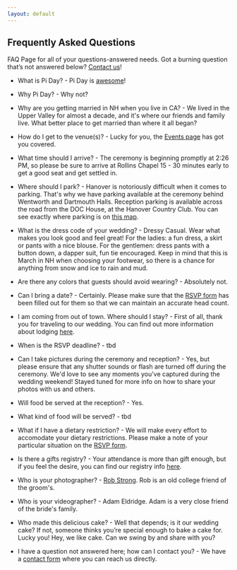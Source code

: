 ```yaml
---
layout: default
---
```


## Frequently Asked Questions ##

FAQ Page for all of your questions-answered needs. Got a burning question that’s not answered below? [Contact us](/about/contact.html)!


- What is Pi Day? - Pi Day is [awesome](http://en.wikipedia.org/wiki/Pi_Day)!

- Why Pi Day? - Why not?

- Why are you getting married in NH when you live in CA? - We lived in the Upper Valley for almost a decade, and it's where our friends and family live. What better place to get married than where it all began?

- How do I get to the venue(s)? - Lucky for you, the [Events page](/events/directions.html) has got you covered.

- What time should I arrive? - The ceremony is beginning promptly at 2:26 PM, so please be sure to arrive at Rollins Chapel 15 - 30 minutes early to get a good seat and get settled in.

- Where should I park? - Hanover is notoriously difficult when it comes to parking. That's why we have parking available at the ceremony behind Wentworth and Dartmouth Halls. Reception parking is available across the road from the DOC House, at the Hanover Country Club. You can see exactly where parking is on [this map](/events/directions.html).

- What is the dress code of your wedding? - Dressy Casual. Wear what makes you look good and feel great! For the ladies: a fun dress, a skirt or pants with a nice blouse. For the gentlemen: dress pants with a button down, a dapper suit, fun tie encouraged. Keep in mind that this is March in NH when choosing your footwear, so there is a chance for anything from snow and ice to rain and mud.

- Are there any colors that guests should avoid wearing? - Absolutely not.

- Can I bring a date? - Certainly. Please make sure that the [RSVP form](/rsvp) has been filled out for them so that we can maintain an accurate head count.

- I am coming from out of town. Where should I stay? - First of all, thank you for traveling to our wedding. You can find out more information about lodging [here](/travel/lodging.html).

- When is the RSVP deadline? - tbd

- Can I take pictures during the ceremony and reception? - Yes, but please ensure that any shutter sounds or flash are turned off during the ceremony. We'd love to see any moments you've captured during the wedding weekend! Stayed tuned for more info on how to share your photos with us and others.

- Will food be served at the reception? - Yes.

- What kind of food will be served? - tbd

- What if I have a dietary restriction? - We will make every effort to accomodate your dietary restrictions. Please make a note of your particular situation on the [RSVP form](/rsvp).

- Is there a gifts registry? - Your attendance is more than gift enough, but if you feel the desire, you can find our registry info [here](/registry).

- Who is your photographer? - [Rob Strong](www.robstrong.com). Rob is an old college friend of the groom's.

- Who is your videographer? - Adam Eldridge. Adam is a very close friend of the bride's family.

- Who made this delicious cake? - Well that depends; is it our wedding cake? If not, someone thinks you’re special enough to bake a cake for. Lucky you! Hey, we like cake. Can we swing by and share with you?

- I have a question not answered here; how can I contact you? - We have a [contact form](/about/contact.html) where you can reach us directly.